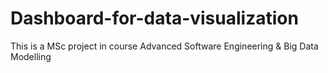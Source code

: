 # Dashboard-for-data-visualization
This is a MSc project in course Advanced Software Engineering &amp; Big Data Modelling

